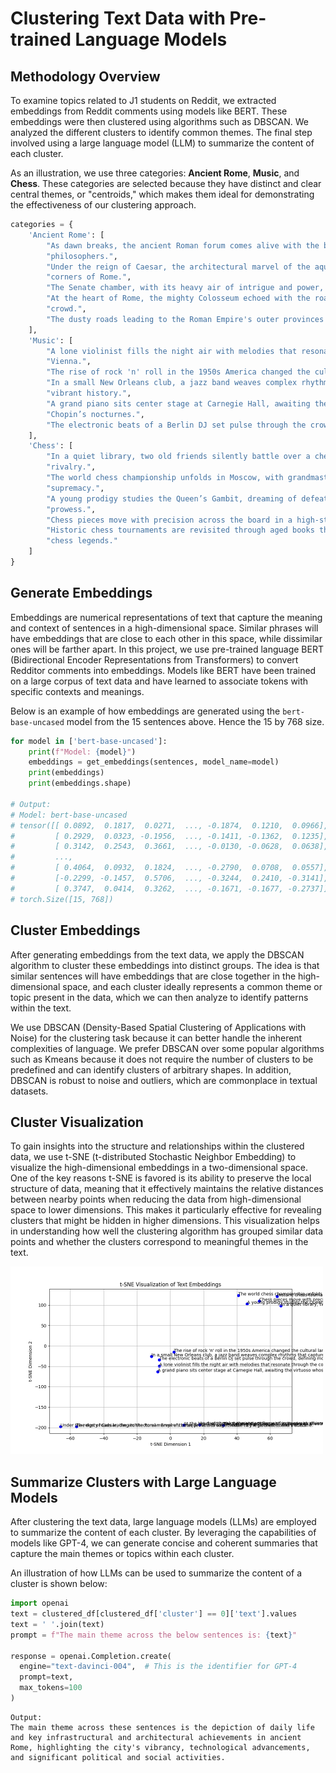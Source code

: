 # Clustering Text Data with Pre-trained Language Models

## Methodology Overview

To examine topics related to J1 students on Reddit, we extracted embeddings from Reddit comments using models like BERT. These embeddings were then clustered using algorithms such as DBSCAN. We analyzed the different clusters to identify common themes. The final step involved using a large language model (LLM) to summarize the content of each cluster.

As an illustration, we use three categories: **Ancient Rome**, **Music**, and **Chess**. These categories are selected because they have distinct and clear central themes, or "centroids," which makes them ideal for demonstrating the effectiveness of our clustering approach. 

```python
categories = {
    'Ancient Rome': [
        "As dawn breaks, the ancient Roman forum comes alive with the bustling sounds of merchants and "
        "philosophers.",
        "Under the reign of Caesar, the architectural marvel of the aqueducts brought water to the farthest "
        "corners of Rome.",
        "The Senate chamber, with its heavy air of intrigue and power, decided the fates of men and nations alike.",
        "At the heart of Rome, the mighty Colosseum echoed with the roars of lions and the cheers of the eager "
        "crowd.",
        "The dusty roads leading to the Roman Empire's outer provinces were trodden by legionnaires and traders."
    ],
    'Music': [
        "A lone violinist fills the night air with melodies that resonate through the cobblestone streets of "
        "Vienna.",
        "The rise of rock 'n' roll in the 1950s America changed the cultural landscape with its rebellious energy.",
        "In a small New Orleans club, a jazz band weaves complex rhythms that capture the essence of the city’s "
        "vibrant history.",
        "A grand piano sits center stage at Carnegie Hall, awaiting the virtuoso whose fingers bring life to "
        "Chopin’s nocturnes.",
        "The electronic beats of a Berlin DJ set pulse through the crowd, defining modern musical movements."
    ],
    'Chess': [
        "In a quiet library, two old friends silently battle over a chessboard, each move heavy with years of "
        "rivalry.",
        "The world chess championship unfolds in Moscow, with grandmasters from across the globe vying for "
        "supremacy.",
        "A young prodigy studies the Queen’s Gambit, dreaming of defeating seasoned players with her strategic "
        "prowess.",
        "Chess pieces move with precision across the board in a high-stakes game that draws a crowd at the park.",
        "Historic chess tournaments are revisited through aged books that recount the victories and defeats of "
        "chess legends."
    ]
}
```
## Generate Embeddings
Embeddings are numerical representations of text that capture the meaning and context of sentences in a high-dimensional space. Similar phrases will have embeddings that are close to each other in this space, while dissimilar ones will be farther apart. In this project, we use pre-trained language BERT (Bidirectional Encoder Representations from Transformers) to convert Redditor comments into embeddings. Models like BERT have been trained on a large corpus of text data and have learned to associate tokens with specific contexts and meanings. 

Below is an example of how embeddings are generated using the `bert-base-uncased` model from the 15 sentences above. Hence the 15 by 768 size. 

```python
for model in ['bert-base-uncased']:
    print(f"Model: {model}")
    embeddings = get_embeddings(sentences, model_name=model)
    print(embeddings)
    print(embeddings.shape)

# Output:
# Model: bert-base-uncased
# tensor([[ 0.0892,  0.1817,  0.0271,  ..., -0.1874,  0.1210,  0.0966],
#         [ 0.2929,  0.0323, -0.1956,  ..., -0.1411, -0.1362,  0.1235],
#         [ 0.3142,  0.2543,  0.3661,  ..., -0.0130, -0.0628,  0.0638],
#         ...,
#         [ 0.4064,  0.0932,  0.1824,  ..., -0.2790,  0.0708,  0.0557],
#         [-0.2299, -0.1457,  0.5706,  ..., -0.3244,  0.2410, -0.3141],
#         [ 0.3747,  0.0414,  0.3262,  ..., -0.1671, -0.1677, -0.2737]])
# torch.Size([15, 768])
```

## Cluster Embeddings
After generating embeddings from the text data, we apply the DBSCAN algorithm to cluster these embeddings into distinct groups. The idea is that similar sentences will have embeddings that are close together in the high-dimensional space, and each cluster ideally represents a common theme or topic present in the data, which we can then analyze to identify patterns within the text.

We use DBSCAN (Density-Based Spatial Clustering of Applications with Noise) for the clustering task because it can better handle the inherent complexities of language. We prefer DBSCAN over some popular algorithms such as Kmeans because it does not require the number of clusters to be predefined and can identify clusters of arbitrary shapes. In addition, DBSCAN is robust to noise and outliers, which are commonplace in textual datasets.

## Cluster Visualization
To gain insights into the structure and relationships within the clustered data, we use t-SNE (t-distributed Stochastic Neighbor Embedding) to visualize the high-dimensional embeddings in a two-dimensional space. One of the key reasons t-SNE is favored is its ability to preserve the local structure of data, meaning that it effectively maintains the relative distances between nearby points when reducing the data from high-dimensional space to lower dimensions. This makes it particularly effective for revealing clusters that might be hidden in higher dimensions. This visualization helps in understanding how well the clustering algorithm has grouped similar data points and whether the clusters correspond to meaningful themes in the text. 

<img src="tsne-plot.png" alt="tsne-plot" width="500"/>

## Summarize Clusters with Large Language Models
After clustering the text data, large language models (LLMs) are employed to summarize the content of each cluster. By leveraging the capabilities of models like GPT-4, we can generate concise and coherent summaries that capture the main themes or topics within each cluster. 

An illustration of how LLMs can be used to summarize the content of a cluster is shown below:

```python
import openai
text = clustered_df[clustered_df['cluster'] == 0]['text'].values
text = ' '.join(text)
prompt = f"The main theme across the below sentences is: {text}"

response = openai.Completion.create(
  engine="text-davinci-004",  # This is the identifier for GPT-4
  prompt=text,
  max_tokens=100
)
```
```
Output:
The main theme across these sentences is the depiction of daily life and key infrastructural and architectural achievements in ancient Rome, highlighting the city's vibrancy, technological advancements, and significant political and social activities.
```
